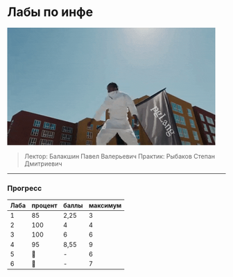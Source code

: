 # Лабы по инфе

![InfGif](https://github.com/bilyardvmetro/ITMO-System-Application-Software/blob/main/gifs/infLabReadme.gif)

> Лектор: Балакшин Павел Валерьевич
> Практик: Рыбаков Степан Дмитриевич

---

### Прогресс
| Лаба | процент | баллы | максимум |
| ---- | ------- | ----- | -------- | 
|   1  |    85   |  2,25 |    3     |
|   2  |   100   |   4   |    4     |
|   3  |   100   |   6   |    6     |
|   4  |    95   |  8,55 |    9     |
|   5  |    🚧   |   -   |     6    |
|   6  |    🚧   |   -   |     7    |
